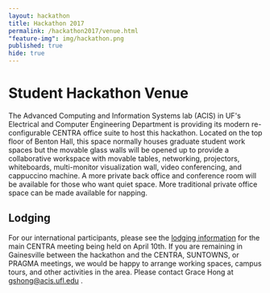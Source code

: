 ```yaml
---
layout: hackathon
title: Hackathon 2017
permalink: /hackathon2017/venue.html
"feature-img": img/hackathon.png
published: true
hide: true
---
```


# Student Hackathon Venue

The Advanced Computing and Information Systems lab (ACIS) in UF's Electrical and Computer Engineering Department
is providing its modern re-configurable CENTRA office suite to host this hackathon. Located on the top floor of Benton Hall,
this space normally houses graduate student work spaces but the movable glass walls will be opened up to provide a collaborative workspace with movable tables, networking, projectors, whiteboards, multi-monitor visualization wall, video conferencing, and cappuccino machine. A more private back office and conference room will be available for those who want quiet space. More traditional private office space can be made available for napping.


## Lodging

For our international participants, please see the [lodging information](http://www.globalcentra.org/centra2/venue.html) for the main CENTRA meeting being
held on April 10th. If you are remaining in Gainesville between the hackathon and the CENTRA, SUNTOWNS, or PRAGMA meetings, we would be happy to arrange working spaces, campus tours, and other activities in the area. Please contact Grace Hong at [gshong@acis.ufl.edu](mailto://gshong@acis.ufl.edu) . 